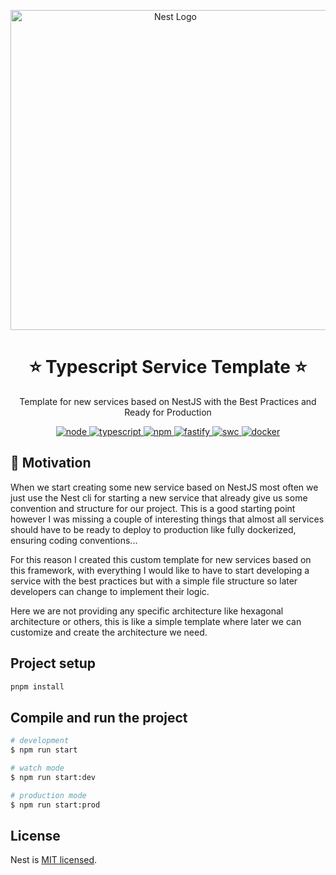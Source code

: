 <p align="center">
  <a href="http://nestjs.com/" target="blank">
    <img src="images/nestjs.png" width="512" alt="Nest Logo" />
  </a>
</p>

<h1 align="center">⭐ Typescript Service Template ⭐</h1>

<p align="center">
  Template for new services based on NestJS with the Best Practices and Ready for Production
</p>

<p align="center">
  <a href="https://nodejs.org/docs/latest-v20.x/api/index.html">
    <img src="https://img.shields.io/badge/node-20.x-green.svg" alt="node"/>
  </a>
  <a href="https://www.typescriptlang.org/">
    <img src="https://img.shields.io/badge/typescript-5.x-blue.svg" alt="typescript"/>
  </a>
  <a href="https://docs.nestjs.com/v10/">
    <img src="https://img.shields.io/badge/npm-10.x-red.svg" alt="npm"/>
  </a>
  <a href="https://expressjs.com/">
    <img src="https://img.shields.io/badge/Web_Framework-Express⚡-black.svg" alt="fastify"/>
  </a>
  <a href="https://swc.rs/">
    <img src="https://img.shields.io/badge/Compiler-SWC_-orange.svg" alt="swc"/>
  </a>
  <a href="https://www.docker.com/">
    <img src="https://img.shields.io/badge/Dockerized 🐳_-blue.svg" alt="docker"/>
  </a>
</p>

## 👀 Motivation

When we start creating some new service based on NestJS most often we just use the Nest cli for starting a new service that already give us some convention and structure for our project. This is a good starting point however I was missing a couple of interesting things that almost all services should have to be ready to deploy to production like fully dockerized, ensuring coding conventions...

For this reason I created this custom template for new services based on this framework, with everything I would like to have to start developing a service with the best practices but with a simple file structure so later developers can change to implement their logic.

Here we are not providing any specific architecture like hexagonal architecture or others, this is like a simple template where later we can customize and create the architecture we need.

## Project setup

```bash
pnpm install
```

## Compile and run the project

```bash
# development
$ npm run start

# watch mode
$ npm run start:dev

# production mode
$ npm run start:prod
```

## License

Nest is [MIT licensed](https://github.com/nestjs/nest/blob/master/LICENSE).
